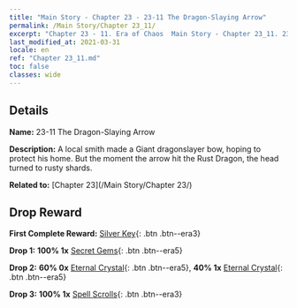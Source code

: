 ```yaml
---
title: "Main Story - Chapter 23 - 23-11 The Dragon-Slaying Arrow"
permalink: /Main Story/Chapter 23_11/
excerpt: "Chapter 23 - 11. Era of Chaos  Main Story - Chapter 23_11. 23-11 The Dragon-Slaying Arrow"
last_modified_at: 2021-03-31
locale: en
ref: "Chapter 23_11.md"
toc: false
classes: wide
---
```


## Details

 **Name:** 23-11 The Dragon-Slaying Arrow

 **Description:** A local smith made a Giant dragonslayer bow, hoping to protect his home. But the moment the arrow hit the Rust Dragon, the head turned to rusty shards.

 **Related to:** [Chapter 23](/Main Story/Chapter 23/)

## Drop Reward

 **First Complete Reward:** [Silver Key](/Items/con_693/){: .btn .btn--era3}

 **Drop 1:** **100% 1x** [Secret Gems](/Items/mat_79/){: .btn .btn--era5}

 **Drop 2:** **60% 0x** [Eternal Crystal](/Items/mat_73/){: .btn .btn--era5}, **40% 1x** [Eternal Crystal](/Items/mat_73/){: .btn .btn--era5}

 **Drop 3:** **100% 1x** [Spell Scrolls](/Items/con_694/){: .btn .btn--era3}

